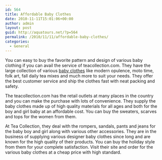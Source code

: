 ```yaml
---
id: 564
title: Affordable Baby Clothes
date: 2010-11-11T15:01:06+00:00
author: admin
layout: post
guid: http://aquatours.net/?p=564
permalink: /2010/11/11/affordable-baby-clothes/
categories:
  - General
---
```

You can easy to buy the favorite pattern and design of various baby clothing if you can avail the service of teacollection.com. They have the large collection of various [baby clothes](http://www.teacollection.com/baby-clothes) like modern opulence, moto time, folk art, fall daily tea mixes and much more to suit your needs. They offer the best customer service and ship the clothes fast with neat packing and safety.

The teacollection.com has the retail outlets at many places in the country and you can make the purchase with lots of convenience. They supply the baby clothes made up of high quality materials for all ages and both for the boy and girl baby at an affordable cost. You can buy the sweaters, scarves and tops for the women from them.

At Tea Collection, they deal with the rompers, sandals, pants and jeans for the baby boy and girl along with various other accessories. They are in the business of supplying various designer baby clothes since long and are known for the high quality of their products. You can buy the holiday style from them for your complete satisfaction. Visit their site and order for the various baby clothes at a cheap price with high standard.
